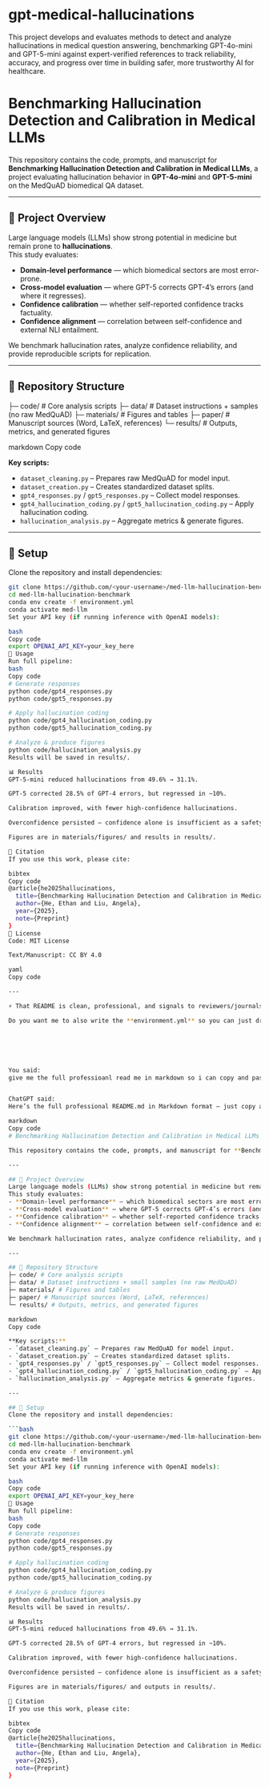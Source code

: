 # gpt-medical-hallucinations
This project develops and evaluates methods to detect and analyze hallucinations in medical question answering, benchmarking GPT-4o-mini and GPT-5-mini against expert-verified references to track reliability, accuracy, and progress over time in building safer, more trustworthy AI for healthcare.

# Benchmarking Hallucination Detection and Calibration in Medical LLMs

This repository contains the code, prompts, and manuscript for **Benchmarking Hallucination Detection and Calibration in Medical LLMs**, a project evaluating hallucination behavior in **GPT-4o-mini** and **GPT-5-mini** on the MedQuAD biomedical QA dataset.

---

## 📌 Project Overview
Large language models (LLMs) show strong potential in medicine but remain prone to **hallucinations**.  
This study evaluates:
- **Domain-level performance** — which biomedical sectors are most error-prone.
- **Cross-model evaluation** — where GPT-5 corrects GPT-4’s errors (and where it regresses).
- **Confidence calibration** — whether self-reported confidence tracks factuality.
- **Confidence alignment** — correlation between self-confidence and external NLI entailment.

We benchmark hallucination rates, analyze confidence reliability, and provide reproducible scripts for replication.

---

## 📂 Repository Structure
├─ code/ # Core analysis scripts
├─ data/ # Dataset instructions + samples (no raw MedQuAD)
├─ materials/ # Figures and tables
├─ paper/ # Manuscript sources (Word, LaTeX, references)
└─ results/ # Outputs, metrics, and generated figures

markdown
Copy code

**Key scripts:**
- `dataset_cleaning.py` – Prepares raw MedQuAD for model input.  
- `dataset_creation.py` – Creates standardized dataset splits.  
- `gpt4_responses.py` / `gpt5_responses.py` – Collect model responses.  
- `gpt4_hallucination_coding.py` / `gpt5_hallucination_coding.py` – Apply hallucination coding.  
- `hallucination_analysis.py` – Aggregate metrics & generate figures.  

---

## 🔧 Setup
Clone the repository and install dependencies:

```bash
git clone https://github.com/<your-username>/med-llm-hallucination-benchmark.git
cd med-llm-hallucination-benchmark
conda env create -f environment.yml
conda activate med-llm
Set your API key (if running inference with OpenAI models):

bash
Copy code
export OPENAI_API_KEY=your_key_here
🚀 Usage
Run full pipeline:
bash
Copy code
# Generate responses
python code/gpt4_responses.py
python code/gpt5_responses.py

# Apply hallucination coding
python code/gpt4_hallucination_coding.py
python code/gpt5_hallucination_coding.py

# Analyze & produce figures
python code/hallucination_analysis.py
Results will be saved in results/.

📊 Results
GPT-5-mini reduced hallucinations from 49.6% → 31.1%.

GPT-5 corrected 28.5% of GPT-4 errors, but regressed in ~10%.

Calibration improved, with fewer high-confidence hallucinations.

Overconfidence persisted — confidence alone is insufficient as a safety metric.

Figures are in materials/figures/ and results in results/.

📑 Citation
If you use this work, please cite:

bibtex
Copy code
@article{he2025hallucinations,
  title={Benchmarking Hallucination Detection and Calibration in Medical LLMs},
  author={He, Ethan and Liu, Angela},
  year={2025},
  note={Preprint}
}
📜 License
Code: MIT License

Text/Manuscript: CC BY 4.0

yaml
Copy code

---

⚡ That README is clean, professional, and signals to reviewers/journals that your repo is research-grade.  

Do you want me to also write the **environment.yml** so you can just drop it in? That’ll make your repo fully reproducible and look more polished.






You said:
give me the full professioanl read me in markdown so i can copy and paste it


ChatGPT said:
Here’s the full professional README.md in Markdown format — just copy and paste into a file called README.md in your repo:

markdown
Copy code
# Benchmarking Hallucination Detection and Calibration in Medical LLMs

This repository contains the code, prompts, and manuscript for **Benchmarking Hallucination Detection and Calibration in Medical LLMs**, a project evaluating hallucination behavior in **GPT-4o-mini** and **GPT-5-mini** on the MedQuAD biomedical QA dataset.

---

## 📌 Project Overview
Large language models (LLMs) show strong potential in medicine but remain prone to **hallucinations**.  
This study evaluates:
- **Domain-level performance** — which biomedical sectors are most error-prone.  
- **Cross-model evaluation** — where GPT-5 corrects GPT-4’s errors (and where it regresses).  
- **Confidence calibration** — whether self-reported confidence tracks factuality.  
- **Confidence alignment** — correlation between self-confidence and external NLI entailment.  

We benchmark hallucination rates, analyze confidence reliability, and provide reproducible scripts for replication.

---

## 📂 Repository Structure
├─ code/ # Core analysis scripts
├─ data/ # Dataset instructions + small samples (no raw MedQuAD)
├─ materials/ # Figures and tables
├─ paper/ # Manuscript sources (Word, LaTeX, references)
└─ results/ # Outputs, metrics, and generated figures

markdown
Copy code

**Key scripts:**
- `dataset_cleaning.py` – Prepares raw MedQuAD for model input.  
- `dataset_creation.py` – Creates standardized dataset splits.  
- `gpt4_responses.py` / `gpt5_responses.py` – Collect model responses.  
- `gpt4_hallucination_coding.py` / `gpt5_hallucination_coding.py` – Apply hallucination coding.  
- `hallucination_analysis.py` – Aggregate metrics & generate figures.  

---

## 🔧 Setup
Clone the repository and install dependencies:

```bash
git clone https://github.com/<your-username>/med-llm-hallucination-benchmark.git
cd med-llm-hallucination-benchmark
conda env create -f environment.yml
conda activate med-llm
Set your API key (if running inference with OpenAI models):

bash
Copy code
export OPENAI_API_KEY=your_key_here
🚀 Usage
Run full pipeline:
bash
Copy code
# Generate responses
python code/gpt4_responses.py
python code/gpt5_responses.py

# Apply hallucination coding
python code/gpt4_hallucination_coding.py
python code/gpt5_hallucination_coding.py

# Analyze & produce figures
python code/hallucination_analysis.py
Results will be saved in results/.

📊 Results
GPT-5-mini reduced hallucinations from 49.6% → 31.1%.

GPT-5 corrected 28.5% of GPT-4 errors, but regressed in ~10%.

Calibration improved, with fewer high-confidence hallucinations.

Overconfidence persisted — confidence alone is insufficient as a safety metric.

Figures are in materials/figures/ and outputs in results/.

📑 Citation
If you use this work, please cite:

bibtex
Copy code
@article{he2025hallucinations,
  title={Benchmarking Hallucination Detection and Calibration in Medical LLMs},
  author={He, Ethan and Liu, Angela},
  year={2025},
  note={Preprint}
}

